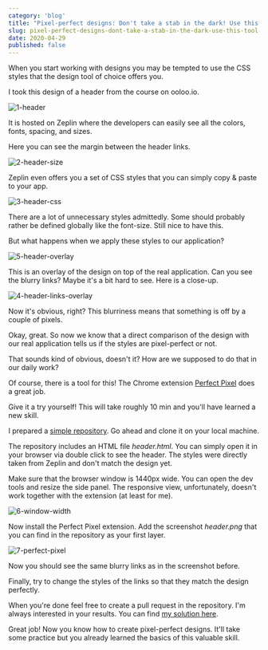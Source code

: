 ```yaml
---
category: 'blog'
title: "Pixel-perfect designs: Don't take a stab in the dark! Use this tool instead."
slug: pixel-perfect-designs-dont-take-a-stab-in-the-dark-use-this-tool-instead
date: 2020-04-29
published: false
---
```


When you start working with designs you may be tempted to use the CSS styles that the design tool of choice offers you.

I took this design of a header from the course on ooloo.io.

![1-header](/content/images/2020/04/1-header.png)

It is hosted on Zeplin where the developers can easily see all the colors, fonts, spacing, and sizes.

Here you can see the margin between the header links.

![2-header-size](/content/images/2020/04/2-header-size.png)

Zeplin even offers you a set of CSS styles that you can simply copy & paste to your app.

![3-header-css](/content/images/2020/04/3-header-css.png)

There are a lot of unnecessary styles admittedly. Some should probably rather be defined globally like the font-size. Still nice to have this.

But what happens when we apply these styles to our application?

![5-header-overlay](/content/images/2020/04/5-header-overlay.png)

This is an overlay of the design on top of the real application. Can you see the blurry links? Maybe it's a bit hard to see. Here is a close-up.

![4-header-links-overlay](/content/images/2020/04/4-header-links-overlay.png)

Now it's obvious, right? This blurriness means that something is off by a couple of pixels.

Okay, great. So now we know that a direct comparison of the design with our real application tells us if the styles are pixel-perfect or not.

That sounds kind of obvious, doesn't it? How are we supposed to do that in our daily work?

Of course, there is a tool for this! The Chrome extension [Perfect Pixel](https://chrome.google.com/webstore/detail/perfectpixel-by-welldonec/dkaagdgjmgdmbnecmcefdhjekcoceebi) does a great job.

Give it a try yourself! This will take roughly 10 min and you'll have learned a new skill.

I prepared a [simple repository](https://github.com/ooloo-io/pixel-perfect-example). Go ahead and clone it on your local machine.

The repository includes an HTML file *header.html*. You can simply open it in your browser via double click to see the header. The styles were directly taken from Zeplin and don't match the design yet.

Make sure that the browser window is 1440px wide. You can open the dev tools and resize the side panel. The responsive view, unfortunately, doesn't work together with the extension (at least for me).

![6-window-width](/content/images/2020/04/6-window-width.png)

Now install the Perfect Pixel extension. Add the screenshot *header.png* that you can find in the repository as your first layer.

![7-perfect-pixel](/content/images/2020/04/7-perfect-pixel.png)

Now you should see the same blurry links as in the screenshot before.

Finally, try to change the styles of the links so that they match the design perfectly.

When you're done feel free to create a pull request in the repository. I'm always interested in your results. You can find [my solution here](https://github.com/ooloo-io/pixel-perfect-example/pull/1/files).

Great job! Now you know how to create pixel-perfect designs. It'll take some practice but you already learned the basics of this valuable skill.
